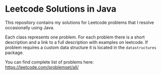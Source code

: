 # Leetcode Solutions in Java

This repository contains my solutions for Leetcode problems that I resolve occasionally using Java.

Each class represents one problem. For each problem there is a short description and a link to a full description with examples on leetcode. 
If problem requires a custom data structure it is located in the `datastructures` package.

You can find complete list of problems here: https://leetcode.com/problemset/all/
 
